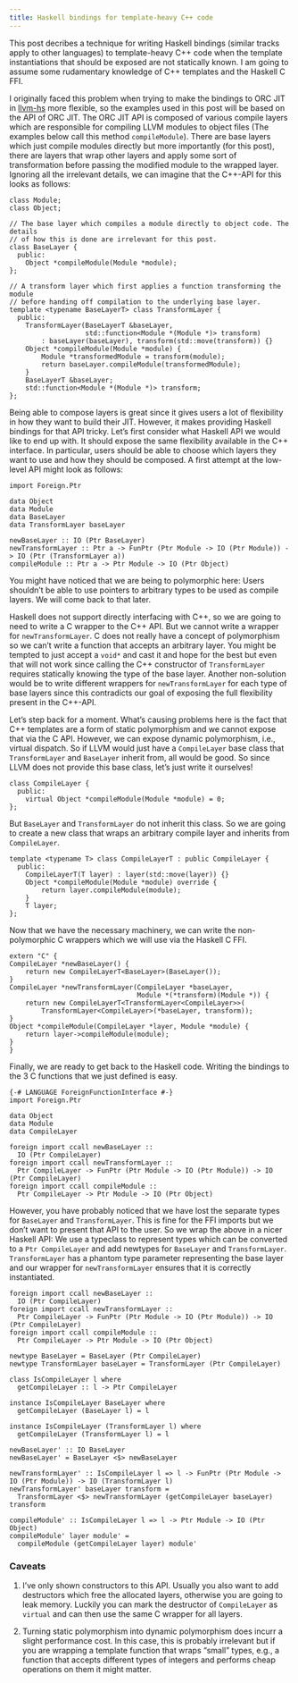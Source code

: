 ```yaml
---
title: Haskell bindings for template-heavy C++ code
---
```


This post decribes a technique for writing Haskell bindings (similar
tracks apply to other languages) to template-heavy C++ code when the
template instantiations that should be exposed are not statically
known. I am going to assume some rudamentary knowledge of C++
templates and the Haskell C FFI.

I originally faced this problem when trying to make the bindings to
ORC JIT in [llvm-hs](https://github.com/llvm-hs/llvm-hs) more
flexible, so the examples used in this post will be based on the API
of ORC JIT. The ORC JIT API is composed of various compile layers
which are responsible for compiling LLVM modules to object files (The
examples below call this method `compileModule`). There are base
layers which just compile modules directly but more importantly (for
this post), there are layers that wrap other layers and apply some
sort of transformation before passing the modified module to the
wrapped layer. Ignoring all the irrelevant details, we can imagine
that the C++-API for this looks as follows:

```language-cpp
class Module;
class Object;

// The base layer which compiles a module directly to object code. The details
// of how this is done are irrelevant for this post.
class BaseLayer {
  public:
    Object *compileModule(Module *module);
};

// A transform layer which first applies a function transforming the module
// before handing off compilation to the underlying base layer.
template <typename BaseLayerT> class TransformLayer {
  public:
    TransformLayer(BaseLayerT &baseLayer,
                   std::function<Module *(Module *)> transform)
        : baseLayer(baseLayer), transform(std::move(transform)) {}
    Object *compileModule(Module *module) {
        Module *transformedModule = transform(module);
        return baseLayer.compileModule(transformedModule);
    }
    BaseLayerT &baseLayer;
    std::function<Module *(Module *)> transform;
};
```

Being able to compose layers is great since it gives users a lot of
flexibility in how they want to build their JIT. However, it makes
providing Haskell bindings for that API tricky. Let’s first consider
what Haskell API we would like to end up with. It should expose the
same flexibility available in the C++ interface. In particular, users
should be able to choose which layers they want to use and how they
should be composed. A first attempt at the low-level API might look as
follows:

```language-haskell
import Foreign.Ptr

data Object
data Module
data BaseLayer
data TransformLayer baseLayer

newBaseLayer :: IO (Ptr BaseLayer)
newTransformLayer :: Ptr a -> FunPtr (Ptr Module -> IO (Ptr Module)) -> IO (Ptr (TransformLayer a))
compileModule :: Ptr a -> Ptr Module -> IO (Ptr Object)
```

You might have noticed that we are being to polymorphic here: Users
shouldn’t be able to use pointers to arbitrary types to be used as
compile layers. We will come back to that later. 

Haskell does not support directly interfacing with C++, so we are
going to need to write a C wrapper to the C++ API. But we cannot write
a wrapper for `newTransformLayer`. C does not really have a concept of
polymorphism so we can’t write a function that accepts an arbitrary
layer. You might be tempted to just accept a `void*` and cast it and
hope for the best but even that will not work since calling the C++
constructor of `TransformLayer` requires statically knowing the type
of the base layer. Another non-solution would be to write different
wrappers for `newTransformLayer` for each type of base layers since
this contradicts our goal of exposing the full flexibility present in
the C++-API.

Let’s step back for a moment. What’s causing problems here is the fact
that C++ templates are a form of static polymorphism and we cannot
expose that via the C API. However, we can expose dynamic
polymorphism, i.e., virtual dispatch. So if LLVM would just have a
`CompileLayer` base class that `TransformLayer` and `BaseLayer`
inherit from, all would be good. So since LLVM does not provide this
base class, let’s just write it ourselves!

```language-cpp
class CompileLayer {
  public:
    virtual Object *compileModule(Module *module) = 0;
};
```

But `BaseLayer` and `TransformLayer` do not inherit this class. So we
are going to create a new class that wraps an arbitrary compile layer
and inherits from `CompileLayer`.

```language-cpp
template <typename T> class CompileLayerT : public CompileLayer {
  public:
    CompileLayerT(T layer) : layer(std::move(layer)) {}
    Object *compileModule(Module *module) override {
        return layer.compileModule(module);
    }
    T layer;
};
```

Now that we have the necessary machinery, we can write the
non-polymorphic C wrappers which we will use via the Haskell C FFI.

```language-cpp
extern "C" {
CompileLayer *newBaseLayer() {
    return new CompileLayerT<BaseLayer>(BaseLayer());
}
CompileLayer *newTransformLayer(CompileLayer *baseLayer,
                                Module *(*transform)(Module *)) {
    return new CompileLayerT<TransformLayer<CompileLayer>>(
        TransformLayer<CompileLayer>(*baseLayer, transform));
}
Object *compileModule(CompileLayer *layer, Module *module) {
    return layer->compileModule(module);
}
}
```

Finally, we are ready to get back to the Haskell code. Writing the
 bindings to the 3 C functions that we just defined is easy.

```language-haskell
{-# LANGUAGE ForeignFunctionInterface #-}
import Foreign.Ptr

data Object
data Module
data CompileLayer

foreign import ccall newBaseLayer ::
  IO (Ptr CompileLayer)
foreign import ccall newTransformLayer ::
  Ptr CompileLayer -> FunPtr (Ptr Module -> IO (Ptr Module)) -> IO (Ptr CompileLayer)
foreign import ccall compileModule ::
  Ptr CompileLayer -> Ptr Module -> IO (Ptr Object)
```

However, you have probably noticed that we have lost the separate
types for `BaseLayer` and `TransformLayer`. This is fine for the FFI
imports but we don’t want to present that API to the user. So we wrap
the above in a nicer Haskell API: We use a typeclass to represent
types which can be converted to a `Ptr CompileLayer` and add newtypes
for `BaseLayer` and `TransformLayer`. `TransformLayer` has a phantom
type parameter representing the base layer and our wrapper for
`newTransformLayer` ensures that it is correctly instantiated.

```language-haskell
foreign import ccall newBaseLayer ::
  IO (Ptr CompileLayer)
foreign import ccall newTransformLayer ::
  Ptr CompileLayer -> FunPtr (Ptr Module -> IO (Ptr Module)) -> IO (Ptr CompileLayer)
foreign import ccall compileModule ::
  Ptr CompileLayer -> Ptr Module -> IO (Ptr Object)

newtype BaseLayer = BaseLayer (Ptr CompileLayer)
newtype TransformLayer baseLayer = TransformLayer (Ptr CompileLayer)

class IsCompileLayer l where
  getCompileLayer :: l -> Ptr CompileLayer

instance IsCompileLayer BaseLayer where
  getCompileLayer (BaseLayer l) = l

instance IsCompileLayer (TransformLayer l) where
  getCompileLayer (TransformLayer l) = l

newBaseLayer' :: IO BaseLayer
newBaseLayer' = BaseLayer <$> newBaseLayer

newTransformLayer' :: IsCompileLayer l => l -> FunPtr (Ptr Module -> IO (Ptr Module)) -> IO (TransformLayer l)
newTransformLayer' baseLayer transform =
  TransformLayer <$> newTransformLayer (getCompileLayer baseLayer) transform

compileModule' :: IsCompileLayer l => l -> Ptr Module -> IO (Ptr Object)
compileModule' layer module' =
  compileModule (getCompileLayer layer) module'
```

### Caveats

1. I’ve only shown constructors to this API. Usually you also want to
   add destructors which free the allocated layers, otherwise you are
   going to leak memory. Luckily you can mark the destructor of
   `CompileLayer` as `virtual` and can then use the same C wrapper for
   all layers.
  
2. Turning static polymorphism into dynamic polymorphism does incurr a
   slight performance cost. In this case, this is probably irrelevant
   but if you are wrapping a template function that wraps “small”
   types, e.g., a function that accepts different types of integers
   and performs cheap operations on them it might matter.
